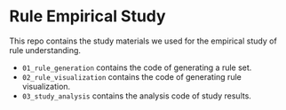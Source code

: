 # Rule Empirical Study

This repo contains the study materials we used for the empirical study of rule understanding.

- `01_rule_generation` contains the code of generating a rule set.
- `02_rule_visualization` contains the code of generating rule visualization.
- `03_study_analysis` contains the analysis code of study results.
